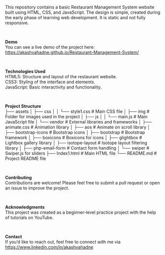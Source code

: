 This repository contains a basic Restaurant Management System website built using HTML, CSS, and JavaScript. The design is simple, created during the early phase of learning web development. It is static and not fully responsive.

<br>

<b>Demo</b><br>
You can see a live demo of the project here: https://akashvahadne.github.io/Restaurant-Management-System/

<br>

<b>Technologies Used</b><br>
HTML5: Structure and layout of the restaurant website.<br>
CSS3: Styling of the interface and elements.<br>
JavaScript: Basic interactivity and functionality.<br>

<br>

<b>Project Structure</b><br>
├── assets
│   ├── css
│   │   └── style1.css         # Main CSS file
│   ├── img                    # Folder for images used in the project
│   ├── js
│   │   └── main.js            # Main JavaScript file
│   └── vendor                 # External libraries and frameworks
│       ├── animate.css        # Animation library
│       ├── aos                # Animate on scroll library
│       ├── bootstrap-icons    # Bootstrap icons
│       ├── bootstrap          # Bootstrap framework
│       ├── boxicons           # Boxicons for icons
│       ├── glightbox          # Lightbox gallery library
│       ├── isotope-layout     # Isotope layout filtering library
│       ├── php-email-form     # Contact form handling
│       └── swiper             # Swiper.js for sliders
├── Index1.html                # Main HTML file
└── README.md                  # Project README file
<br>

<br>

<b>Contributing</b><br>
Contributions are welcome! Please feel free to submit a pull request or open an issue to improve the project.

<br>

<b>Acknowledgments</b><br>
This project was created as a beginner-level practice project with the help of tutorials on YouTube.

<br>

<b>Contact</b><br>
If you’d like to reach out, feel free to connect with me via https://www.linkedin.com/in/akashvahadne
